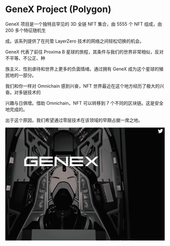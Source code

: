 # GeneX Project (Polygon)

GeneX 项目是一个独特且罕见的 3D 全链 NFT 集合，由 5555 个 NFT 组成，由 200 多个特征随机生

成。该系列提供了在托管 LayerZero 技术的网络之间轻松切换的机会。



GeneX 代表了前往 Proxima B 星球的旅程，其条件与我们的世界非常相似，反对不平等、不公正、种

族主义、性别虐待和世界上更多的负面情绪。通过拥有 GeneX 成为这个星球的殖民地的一部分。



我们和你一样对 Omnichain 感到兴奋，NFT 世界最近在这个地方经历了极大的兴奋。对多链技术的

兴趣与日俱增。借助 Omnichain，NFT 可以转移到 7 个不同的区块链。这是安全地完成的。

出于这个原因，我们希望通过零层技术在该领域的早期占据一席之地。

![NFT](45787_new.PNG)
